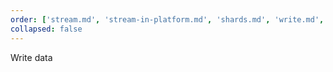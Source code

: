 ```yaml
---
order: ['stream.md', 'stream-in-platform.md', 'shards.md', 'write.md', 'write-in-platform.md']
collapsed: false
---
```


Write data
